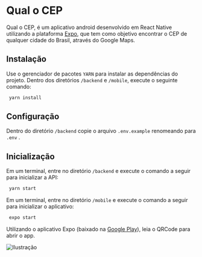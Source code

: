 
# Qual o CEP

Qual o CEP, é um aplicativo  android desenvolvido em React Native utilizando a plataforma [Expo](https://docs.expo.io/), que tem como objetivo encontrar o CEP de qualquer cidade do Brasil, através do Google Maps.

## Instalação

Use o gerenciador de pacotes `YARN` para instalar as dependências do projeto. Dentro dos diretórios `/backend` e `/mobile`, execute o seguinte comando:

```bash
 yarn install
```

## Configuração

Dentro do diretório `/backend` copie o arquivo `.env.example` renomeando para `.env` .


## Inicialização

Em um terminal, entre no diretório `/backend`  e  execute o comando a seguir para inicializar a API:
```bash
 yarn start
```
Em um terminal, entre no diretório `/mobile`  e  execute o comando a seguir para inicializar o aplicativo:
```bash
 expo start
```
Utilizando o aplicativo Expo (baixado na [Google Play](https://play.google.com/store/apps/details?id=host.exp.exponent)), leia o QRCode para abrir o app.

![Ilustração](https://user-images.githubusercontent.com/42303025/86652300-aae24800-bfba-11ea-9fcd-cd38faea1032.jpeg)


